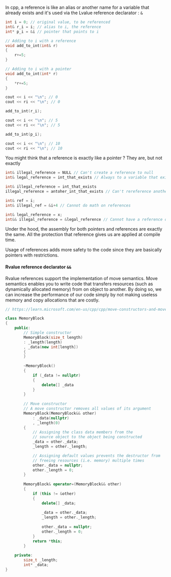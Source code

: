 In cpp, a reference is like an alias or another name for a variable that already exists and it's used via the Lvalue reference declarator : `&`

```cpp
int i = 0; // original value, to be referenced
int& r_i = i; // alias to i, the reference
int* p_i = &i // pointer that points to i

// Adding to i with a reference
void add_to_int(int& r)
{
	r+=5;
}

// Adding to i with a pointer
void add_to_int(int* r)
{
	*r+=5;
}

cout << i << "\n"; // 0
cout << ri << "\n"; // 0

add_to_int(r_i);

cout << i << "\n"; // 5
cout << ri << "\n"; // 5

add_to_int(p_i);

cout << i << "\n"; // 10
cout << ri << "\n"; // 10
```

You might think that a reference is exactly like a pointer ? They are, but not exactly

```cpp
int& illegal_reference = NULL // Can't create a reference to null
int& legal_reference = int_that_exists // Always to a variable that exists

int& illegal_reference = int_that_exists
illegal_reference = antoher_int_that_exists // Can't rereference another variable

int& ref = i;
int& illegal_ref = &i+4 // Cannot do math on references

int& legal_reference = x;
int&& illegal_reference = &legal_reference // Cannot have a reference of a reference
```

Under the hood, the assembly for both pointers and references are exactly the same. All the protection that reference gives us are applied at compile time.

Usage of references adds more safety to the code since they are basically pointers with restrictions.

#### Rvalue reference declarator `&&`

Rvalue references support the implementation of move semantics. Move semantics enables you to write code that transfers resources (such as dynamically allocated memory) from on object to another. By doing so, we can increase the performance of our code simply by not making useless memory and copy allocations that are costly.

```cpp
// https://learn.microsoft.com/en-us/cpp/cpp/move-constructors-and-move-assignment-operators-cpp?view=msvc-170

class MemoryBlock
{
	public:
		// Simple constructor
		MemoryBlock(size_t length) 
		: _length(length)
		, _data(new int[length])
		{
		}
		
		~MemoryBlock()
		{
			if (_data != nullptr)
			{
				delete[] _data
			}
		}
		
		// Move constructor
		// A move constructor removes all values of its argument
		MemoryBlock(MemoryBlock&& other)
			: _data(nullptr)
			, _length(0)
		{
			// Assigning the class data members from the 
			// source object to the object being constructed
			_data = other._data;
			_length = other._length;

			// Assigning default values prevents the destructor from
			// freeing resources (i.e. memory) multiple times
			other._data = nullptr;
			other._length = 0;
		}
		
		MemoryBlock& operator=(MemoryBlock&& other)
		{
			if (this != &other)
			{
				delete[] _data;
	
				_data = other._data;
				_length = other._length;
	
				other._data = nullptr;
				other._length = 0;
			}
			return *this;
		}
		
	private:
		size_t _length;
		int* _data;
}
```